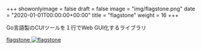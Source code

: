 +++
showonlyimage = false
draft = false
image = "img/flagstone.png"
date = "2020-01-01T00:00:00+00:00"
title = "flagstone"
weight = 16
+++

Go言語製のCUIツールを１行でWeb GUI化するライブラリ

<!--more-->


[flagstone
![flagstone][1]
](https://github.com/kurehajime/flagstone)


[1]: /img/flagstone.png